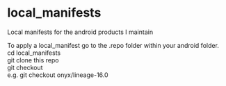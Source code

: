 # local_manifests
Local manifests for the android products I maintain

To apply a local_manifest go to the .repo folder within your android folder.<br/>
cd local_manifests<br/>
git clone this repo<br/>
git checkout <branch you want the local manifest file for><br/>
  e.g. git checkout onyx/lineage-16.0<br/>
